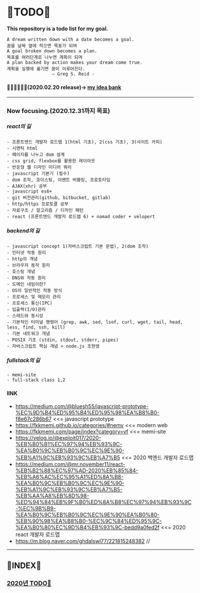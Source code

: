 # 📖TODO📖
**This repository is a todo list for my goal.**

    A dream written down with a date becomes a goal.
    꿈을 날짜 옆에 적으면 목표가 되며
    A goal broken down becomes a plan.
    목표를 여러단계로 나누면 계획이 되며
    A plan backed by action makes your dream come true.
    계획을 실행에 옮기면 꿈이 이루어진다.
                     – Greg S. Reid -



#### 🐱‍👤🐱‍🏍🐱‍🐉(2020.02.20 release)-> <a href="./idea/README.md">my idea bank</a>

<hr>

### Now focusing.(2020.12.31까지 목표)

##### react의 길
    - 프론트엔드 개발자 로드맵 1(html 기초), 2(css 기초), 3(사이트 카피)
    - 시멘틱 html
    - 페이지를 나누고 dom 설계
    - css grid, flexbox를 활용한 레이아웃
    - 반응형 웹 디자인 미디어 쿼리
    - javascript 기본기 (필수)
    - dom 조작, 호이스팅, 이벤트 버블링, 프로토타입
    - AJAX(xhr) 공부
    - javascript es6+
    - git 버전관리(github, bitbucket, gitlab)
    - http/https 프로토콜 공부
    - 자료구조 / 알고리즘 / 디자인 패턴
    - react (프론트엔드 개발자 로드맵 6) + nomad coder + velopert
    
##### backend의 길
    - javascript concept 1(자바스크립트 기본 문법), 2(dom 조작)
    - 인터넷 작동 원리
    - http의 개념
    - 브라우저 동작 원리
    - 호스팅 개념
    - DNS와 작동 원리
    - 도메인 네임이란?
    - OS의 일반적인 작동 방식
    - 프로세스 및 메모리 관리
    - 프로세스 통신(IPC)
    - 입출력(I/O)관리
    - 스레드와 동시성
    - 기본적인 터미널 명령어 (grep, awk, sed, lsof, curl, wget, tail, head, less, find, ssh, kill)
    - 기본 네트워크 개념
    - POSIX 기초 (stdin, stdout, stderr, pipes)
    - 자바스크립트 핵심 개념 + node.js 조현영

##### fullstack의 길
    - memi-site
    - full-stack class 1,2
    
#### lINK
 - https://medium.com/@bluesh55/javascript-prototype-%EC%9D%B4%ED%95%B4%ED%95%98%EA%B8%B0-f8e67c286b67 <<= javascript prototype
 - https://fkkmemi.github.io/categories/#nemv <<= modern web 
 -  https://fkkmemi.com/page/index?category=vf <<= memi-site
 - https://velog.io/@exploit017/2020-%EB%B0%B1%EC%97%94%EB%93%9C-%EA%B0%9C%EB%B0%9C%EC%9E%90-%EB%A1%9C%EB%93%9C%EB%A7%B5 <<=  2020 백엔드 개발자 로드맵
 -  https://medium.com/@mr.november11/react-%EB%B2%88%EC%97%AD-2020%EB%85%84-%EB%A6%AC%EC%95%A1%ED%8A%B8-%EA%B0%9C%EB%B0%9C%EC%9E%90-%EB%A1%9C%EB%93%9C%EB%A7%B5-%EB%AA%A8%EB%8D%98-%ED%94%84%EB%9F%B0%ED%8A%B8%EC%97%94%EB%93%9C-%EC%9B%B9-%EA%B0%9C%EB%B0%9C%EC%9E%90%EA%B0%80-%EB%90%98%EA%B8%B0-%EC%9C%84%ED%95%9C-%EA%B0%80%EC%9D%B4%EB%93%9C-bedd9a0fed2f <<= 2020 react 개발자 로드맵
 - https://m.blog.naver.com/ghdalswl77/221815248382 // 
    
 <hr>


## 📖INDEX📖

### <a href="./2020/README.md">2020년 TODO📖</a>
    
    
    
